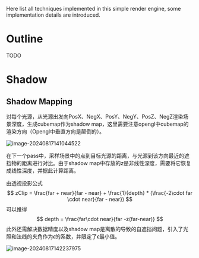 Here list all techniques implemented in this simple render engine, some implementation details are introduced.

# Outline

TODO

# Shadow

## Shadow Mapping

对每个光源，从光源出发向PosX、NegX、PosY、NegY、PosZ、NegZ渲染场景深度，生成cubemap作为shadow map，这里需要注意opengl中cubemap的渲染方向（Opengl中垂直方向是颠倒的）。

![image-20240817141044522](\images\cubemap.png)

在下一个pass中，采样场景中的点到目标光源的距离，与光源到该方向最近的遮挡物的距离进行对比。由于shadow map中存放的$z$是非线性深度，需要将它恢复成线性深度，并据此计算距离。

由透视投影公式
$$
zClip = \frac{far + near}{far - near} + \frac{1}{depth} * (\frac{-2\cdot far \cdot near}{far - near})
$$
可以推得
$$
depth = \frac{far\cdot near}{far -z(far-near)}
$$
此外还需解决数据精度以及shadow map是离散的导致的自遮挡问题，引入了光照和法线的夹角作为$\epsilon$的系数，并限定了$\epsilon$最小值。

![image-20240817142237975](\images\self_shadow.png)